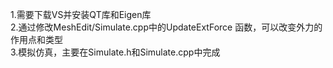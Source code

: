 1.需要下载VS并安装QT库和Eigen库  
2.通过修改MeshEdit/Simulate.cpp中的UpdateExtForce 函数，可以改变外力的作用点和类型  
3.模拟仿真，主要在Simulate.h和Simulate.cpp中完成  

